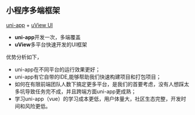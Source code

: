 ## 小程序多端框架
[uni-app](https://uniapp.dcloud.net.cn) + [uView UI](https:www.uviewui.com)

- **uni-app**开发一次，多端覆盖
- **uView**多平台快速开发的UI框架

优势分析如下，
- uni-app在不同平台的运行效果更好；
- uni-app有它自带的IDE,能够帮助我们快速构建项目和打包项目；
- 如何在有限前端团队人数下搞定更多平台，是我们的首要考虑，没有人想踩太多坑导致任务完不成，并且跨端方面uni-app更成熟；
- 学习uni-app（vue）的学习成本更低，用户体量大，社区生态完整，开发时间和风险更低。
